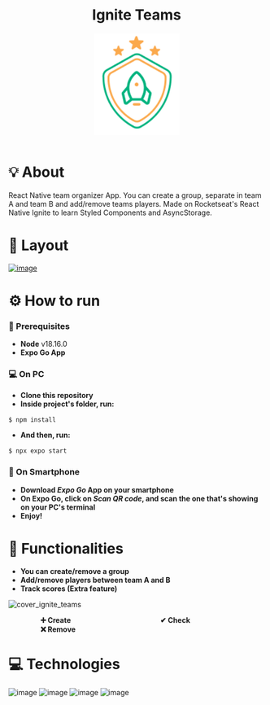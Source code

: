 <div align="center" >
<h1>Ignite Teams</h1>
<img src="./src/assets/logo@3x.png" align="center" height="200px"/>
  <br />
</div>
<br />

# 💡 About

React Native team organizer App. You can create a group, separate in team A and team B and add/remove teams players. Made on Rocketseat's React Native Ignite to learn Styled Components and AsyncStorage.

# 📐 Layout

<a href="https://www.figma.com/file/MFVGmo0d4hSfVfTyQGS4aU/Ignite-Teams-(Community)-(Copy)?node-id=535%3A495&mode=dev">![image](https://img.shields.io/badge/Figma-03011c?style=for-the-badge&logo=figma&logoColor=a259ff)</a>

# ⚙️ How to run

### 📃 Prerequisites
 * **Node** v18.16.0
 * **Expo Go App**

### :computer: On PC
 * **Clone this repository**
 * **Inside project's folder, run:**
 ```bash
$ npm install
```
 * **And then, run:**
  ```bash
$ npx expo start
```

### :iphone: On Smartphone
 * **Download *Expo Go* App on your smartphone** </br>
 * **On Expo Go, click on *Scan QR code*, and scan the one that's showing on your PC's terminal** </br>
 * **Enjoy!**

# 📲 Functionalities

  * **You can create/remove a group**
  * **Add/remove players between team A and B**
  * **Track scores (Extra feature)**

![cover_ignite_teams](https://github.com/caiovictors/ignite-teams/assets/12973109/0be4083d-4670-4953-9a06-d3ff71b4c89a)


         **➕ Create**                
         **✔ Check**             
         **❌ Remove**


 # 💻 Technologies

 ![image](https://img.shields.io/badge/TypeScript-007ACC?style=for-the-badge&logo=typescript&logoColor=white) ![image](https://img.shields.io/badge/React_Native-20232A?style=for-the-badge&logo=react&logoColor=61DAFB) ![image](https://img.shields.io/badge/Expo-FFFFFF?style=for-the-badge&logo=expo&logoColor=black) ![image](https://img.shields.io/badge/Styled_Components-DE7496?style=for-the-badge&logo=styledcomponents&logoColor=white)

